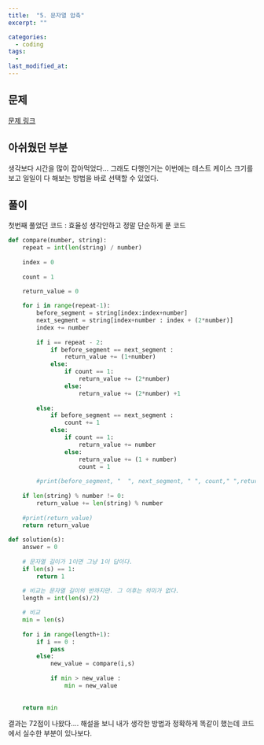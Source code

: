 ```yaml
---
title:  "5. 문자열 압축"
excerpt: ""

categories:
  - coding
tags:
  - 
last_modified_at: 
---
```


## 문제

[문제 링크](https://programmers.co.kr/learn/courses/30/lessons/60057)

## 아쉬웠던 부분

생각보다 시간을 많이 잡아먹었다... 그래도 다행인거는 이번에는 테스트 케이스 크기를 보고 일일이 다 해보는 방법을 바로 선택할 수 있었다.


## 풀이

첫번째 풀었던 코드 : 효율성 생각안하고 정말 단순하게 푼 코드

```python
def compare(number, string):
    repeat = int(len(string) / number)
    
    index = 0
    
    count = 1

    return_value = 0
    
    for i in range(repeat-1):
        before_segment = string[index:index+number]
        next_segment = string[index+number : index + (2*number)]
        index += number
        
        if i == repeat - 2:
            if before_segment == next_segment :
                return_value += (1+number)
            else:
                if count == 1:
                    return_value += (2*number)
                else:
                    return_value += (2*number) +1
                
        else:
            if before_segment == next_segment : 
                count += 1
            else:
                if count == 1:
                    return_value += number
                else:
                    return_value += (1 + number)
                    count = 1
        
        #print(before_segment, "  ", next_segment, " ", count," ",return_value)
    
    if len(string) % number != 0:
        return_value += len(string) % number
        
    #print(return_value)
    return return_value
    
def solution(s):
    answer = 0
    
    # 문자열 길이가 1이면 그냥 1이 답이다.
    if len(s) == 1:
        return 1
    
    # 비교는 문자열 길이의 반까지만. 그 이후는 의미가 없다.
    length = int(len(s)/2)

    # 비교
    min = len(s)
    
    for i in range(length+1):
        if i == 0 :
            pass
        else:
            new_value = compare(i,s)
            
            if min > new_value :
                min = new_value
    
        
    return min
```
결과는 72점이 나왔다.... 해설을 보니 내가 생각한 방법과 정확하게 똑같이 했는데 코드에서 실수한 부분이 있나보다.

